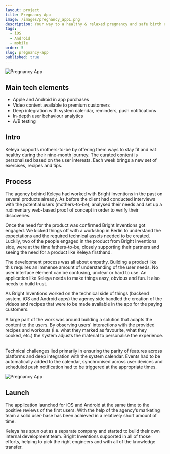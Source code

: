 ```yaml
---
layout: project
title: Pregnancy App
image: /images/pregnancy_app1.png
description: Your way to a healthy & relaxed pregnancy and safe birth experience.
tags:
  - iOS
  - Android
  - mobile
order: 5
slug: pregnancy-app
published: true
---
```

![Pregnancy App](/images/pregnancy_app2.png)

## Main tech elements

* Apple and Android in app purchases
* Video content available to premium customers
* Deep integration with system calendar, reminders, push notifications
* In-depth user behaviour analytics
* A/B testing 

## Intro

Keleya supports mothers-to-be by offering them ways to stay fit and eat healthy during their nine-month journey. The curated content is personalised based on the user interests. Each week brings a new set of exercises, recipes and tips.

## Process

The agency behind Keleya had worked with Bright Inventions in the past on several products already. As before the client had conducted interviews with the potential users (mothers-to-be), analysed their needs and set up a rudimentary web-based proof of concept in order to verify their discoveries.

Once the need for the product was confirmed Bright Inventions got engaged. We kicked things off with a workshop in Berlin to understand the expectations and the required technical assets needed to be created. Luckily, two of the people engaged in the product from Bright Inventions side, were at the time fathers-to-be, closely supporting their partners and seeing the need for a product like Keleya firsthand.

The development process was all about empathy. Building a product like this requires an immense amount of understanding of the user needs. No user interface element can be confusing, unclear or hard to use. An application like Keleya needs to make things easy, obvious and fun. It also needs to build trust.

As Bright Inventions worked on the technical side of things (backend system, iOS and Android apps) the agency side handled the creation of the videos and recipes that were to be made available in the app for the paying customers.

A large part of the work was around building a solution that adapts the content to the users. By observing users' interactions with the provided recipes and workouts (i.e. what they marked as favourite, what they cooked, etc.) the system adjusts the material to personalise the experience.

\
Technical challenges lied primarily in ensuring the parity of features across platforms and deep integration with the system calendar. Events had to be automatically added to the calendar, synchronised across user devices and scheduled push notification had to be triggered at the appropriate times.

![Pregnancy App](/images/pregnancy_app1.png)

## Launch

The application launched for iOS and Android at the same time to the positive reviews of the first users. With the help of the agency’s marketing team a solid user-base has been achieved in a relatively short amount of time.

Keleya has spun out as a separate company and started to build their own internal development team. Bright Inventions supported in all of those efforts, helping to pick the right engineers and with all of the knowledge transfer.